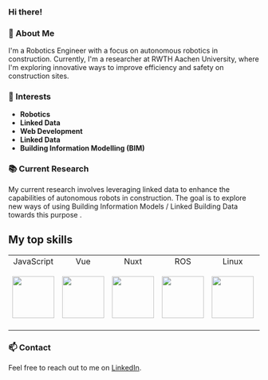 ### Hi there!

### 🤖 About Me
I'm a Robotics Engineer with a focus on autonomous robotics in construction. Currently, I'm a researcher at RWTH Aachen University, where I'm exploring innovative ways to improve efficiency and safety on construction sites.

### 🌟 Interests
- **Robotics**
- **Linked Data**
- **Web Development**
- **Linked Data**
- **Building Information Modelling (BIM)**

### 📚 Current Research
My current research involves leveraging linked data to enhance the capabilities of autonomous robots in construction. The goal is to explore new ways of using Building Information Models / Linked Building Data towards this purpose .

## My top skills
<table>
  <tbody>
    <tr valign="top">
      <td width="14%" align="center">
        <span>JavaScript</span><br><br> 
        <img height="84px" src="https://upload.wikimedia.org/wikipedia/commons/9/99/Unofficial_JavaScript_logo_2.svg">
      </td>
      <td width="14%" align="center">
        <span>Vue</span><br><br>
        <img height="84px" src="https://upload.wikimedia.org/wikipedia/commons/9/95/Vue.js_Logo_2.svg">        
      </td>
      <td width="14%" align="center">
        <span>Nuxt</span><br><br>
        <img height="84px" src="https://upload.wikimedia.org/wikipedia/commons/a/ae/Nuxt_logo.svg">
      </td>
      <td width="14%" align="center">
        <span>ROS</span><br><br>
        <img height="84px" src="https://upload.wikimedia.org/wikipedia/commons/b/bb/Ros_logo.svg">
      </td>
       <td width="16%" align="center">
        <span>Linux</span><br><br>
        <img height="84px" src="https://upload.wikimedia.org/wikipedia/commons/a/ab/Linux_Logo_in_Linux_Libertine_Font.svg">
      </td>
      <td width="14%" align="center">
        <span>Semantic Web</span><br><br>
        <img height="84px" src="https://www.w3.org/Icons/SW/sw-cube-v.svg">
      </td>
      <td width="14%" align="center">
        <span>Python</span><br><br>
        <img height="84px" src="https://upload.wikimedia.org/wikipedia/commons/c/c3/Python-logo-notext.svg">
      </td> 
    </tr>
  </tbody>
</table>



### 📫 Contact
Feel free to reach out to me on [LinkedIn](https://www.linkedin.com/in/hazar-karadag/).
